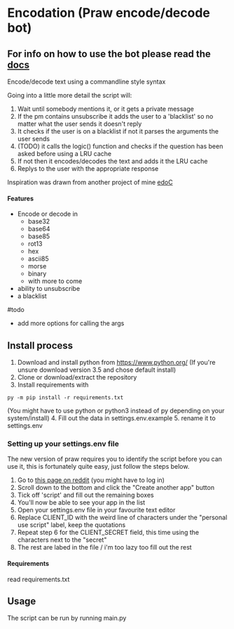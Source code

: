 # Encodation (Praw encode/decode bot)

## For info on how to use the bot please read the [docs](https://github.com/JakeWasChosen/RedditEncodationBot/blob/master/docs/HowToUse.md)

Encode/decode text using a commandline style syntax

Going into a little more detail the script will:

1. Wait until somebody mentions it, or it gets a private message
2. If the pm contains unsubscribe it adds the user to a 'blacklist' so no matter what the user sends it doesn't reply
3. It checks if the user is on a blacklist if not it parses the arguments the user sends
4. (TODO) it calls the logic()  function and checks if the question has been asked before using a LRU cache
5. If not then it encodes/decodes the text and adds it the LRU cache
6. Replys to the user with the appropriate response


Inspiration was drawn from another project of mine [edoC](https://github.com/JakeWasChosen/edoC)

#### Features
* Encode or decode in
   - base32
   - base64
   - base85
   - rot13
   - hex
   - ascii85
   - morse
   - binary
   * with more to come
* ability to unsubscribe
* a blacklist

#todo
* add more options for calling the args

## Install process
1. Download and install python from https://www.python.org/ (If you're unsure download version 3.5 and chose default install)
2. Clone or download/extract the repository
3. Install requirements with
```
py -m pip install -r requirements.txt
```
(You might have to use python or python3 instead of py depending on your system/install)
4. Fill out the data in settings.env.example 
5. rename it to settings.env

### Setting up your settings.env file
The new version of praw requires you to identify the script before you can use it, this is fortunately quite easy, just follow the steps below.
1. Go to [this page on reddit](https://www.reddit.com/prefs/apps/) (you might have to log in)
2. Scroll down to the bottom and click the "Create another app" button
3. Tick off 'script' and fill out the remaining boxes
4. You'll now be able to see your app in the list
5. Open your settings.env file in your favourite text editor
6. Replace CLIENT_ID with the weird line of characters under the "personal use script" label, keep the quotations
7. Repeat step 6 for the CLIENT_SECRET field, this time using the characters next to the "secret"
8. The rest are labed in the file / i'm too lazy too fill out the rest

#### Requirements
read requirements.txt 

## Usage
The script can be run by running main.py
